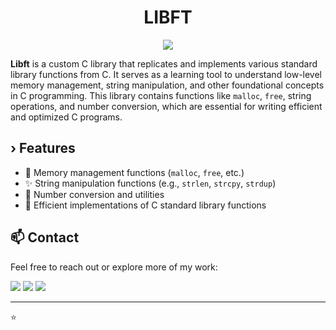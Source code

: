<h1 align="center">
	LIBFT
</h1>

<p align="center">
	<img src="https://img.shields.io/badge/Language-C-blue?style=flat-square"/>
</p>

**Libft** is a custom C library that replicates and implements various standard library functions from C. It serves as a learning tool to understand low-level memory management, string manipulation, and other foundational concepts in C programming. This library contains functions like `malloc`, `free`, string operations, and number conversion, which are essential for writing efficient and optimized C programs.

## › Features
- 🔧 Memory management functions (`malloc`, `free`, etc.)
- ✨ String manipulation functions (e.g., `strlen`, `strcpy`, `strdup`)
- 🔢 Number conversion and utilities
- 🚀 Efficient implementations of C standard library functions

## 📫 Contact

Feel free to reach out or explore more of my work:

[<img src="https://img.shields.io/badge/LinkedIn-0077B5?style=flat-square&logo=linkedin&logoColor=white"/>](https://www.linkedin.com/in/aitor-guinea-961635348/)
[<img src="https://img.shields.io/badge/GitHub-aguinea1-black?style=flat-square&logo=github"/>](https://github.com/aguinea1)
[<img src="https://img.shields.io/badge/Email-guineaitor36@gmail.com-red?style=flat-square&logo=gmail&logoColor=white"/>](mailto:aguinea1@gmail.com)

---
⭐

